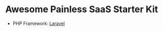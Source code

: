 # Awesome Painless SaaS Starter Kit

- PHP Framework: [Laravel](https://laravel.com/?utm_source=Awesome-Painless-SaaS-Starter-Kit)
